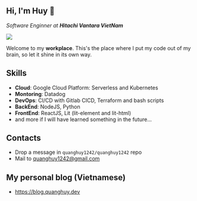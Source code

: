 ## Hi, I'm Huy 🎉

_Software Enginner at **Hitachi Vantara VietNam**_

![](https://komarev.com/ghpvc/?username=quanghuy1242&label=📚&style=flat)

Welcome to my **workplace**. This's the place where I put my code out of my brain, so let it shine in its own way.

## Skills
- **Cloud**: Google Cloud Platform: Serverless and Kubernetes
- **Montoring**: Datadog
- **DevOps**: CI/CD with Gitlab CICD, Terraform and bash scripts
- **BackEnd**: NodeJS, Python
- **FrontEnd**: ReactJS, Lit (lit-element and lit-html)
- and more if I will have learned something in the future...

## Contacts
- Drop a message in `quanghuy1242/quanghuy1242` repo
- Mail to quanghuy1242@gmail.com

## My personal blog (Vietnamese)
- https://blog.quanghuy.dev
